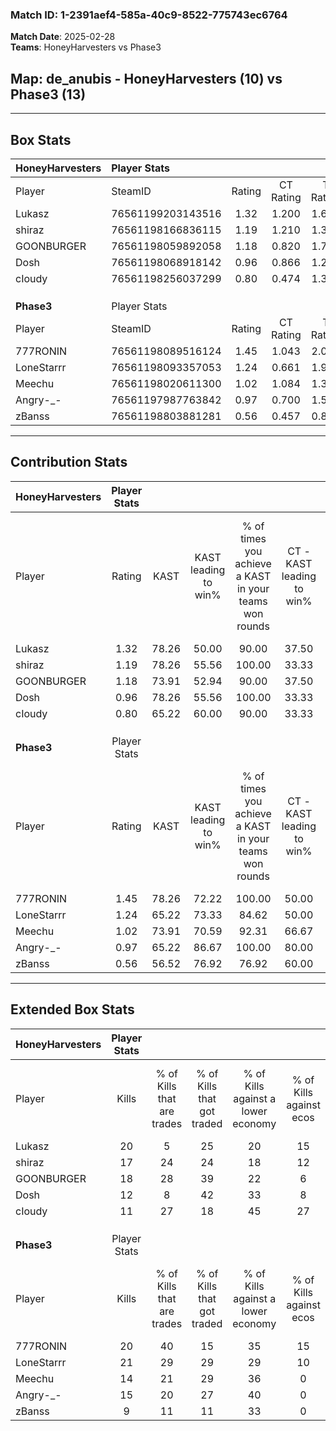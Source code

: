 ### Match ID: 1-2391aef4-585a-40c9-8522-775743ec6764  
**Match Date**: 2025-02-28  
**Teams**: HoneyHarvesters vs Phase3  

## **Map**: de_anubis - HoneyHarvesters (10) vs Phase3 (13)  
---  

## Box Stats  

| **HoneyHarvesters** | Player Stats      |        |           |          |       |      |       |         |        |      |     |
| :- | :- | :-: | :-: | :-: | :-: | :-: | :-: | :-: | :-: | :-: | :-: |
| Player              | SteamID           | Rating | CT Rating | T Rating | KAST  | ADR  | Kills | Assists | Deaths | K/D  | HS% |
| Lukasz              | 76561199203143516 |  1.32  |   1.200   |  1.672   | 78.26 | 93.4 |  20   |    8    |   17   | 1.18 | 70  |
| shiraz              | 76561198166836115 |  1.19  |   1.210   |  1.310   | 78.26 | 68.4 |  17   |    5    |   14   | 1.21 | 47  |
| GOONBURGER          | 76561198059892058 |  1.18  |   0.820   |  1.731   | 73.91 | 81.5 |  18   |    3    |   16   | 1.13 | 61  |
| Dosh                | 76561198068918142 |  0.96  |   0.866   |  1.252   | 78.26 | 75.5 |  12   |    6    |   17   | 0.71 | 50  |
| cIoudy              | 76561198256037299 |  0.80  |   0.474   |  1.306   | 65.22 | 62.7 |  11   |    5    |   16   | 0.69 | 54  |
|                     |                   |        |           |          |       |      |       |         |        |      |     |
|                     |                   |        |           |          |       |      |       |         |        |      |     |
|                     |                   |        |           |          |       |      |       |         |        |      |     |
| **Phase3**          | Player Stats      |        |           |          |       |      |       |         |        |      |     |
| Player              | SteamID           | Rating | CT Rating | T Rating | KAST  | ADR  | Kills | Assists | Deaths | K/D  | HS% |
| 777RONIN            | 76561198089516124 |  1.45  |   1.043   |  2.007   | 78.26 | 98.6 |  20   |    7    |   12   | 1.67 | 65  |
| LoneStarrr          | 76561198093357053 |  1.24  |   0.661   |  1.903   | 65.22 | 90.3 |  21   |    4    |   17   | 1.24 | 57  |
| Meechu              | 76561198020611300 |  1.02  |   1.084   |  1.337   | 73.91 | 71.7 |  14   |    3    |   15   | 0.93 | 64  |
| Angry-_-            | 76561197987763842 |  0.97  |   0.700   |  1.590   | 65.22 | 75.0 |  15   |    6    |   17   | 0.88 | 33  |
| zBanss              | 76561198803881281 |  0.56  |   0.457   |  0.842   | 56.52 | 39.3 |   9   |    8    |   18   | 0.50 | 11  |
---  

## Contribution Stats  

| **HoneyHarvesters** | Player Stats |       |                      |                                                        |                           |                                                             |                          |                                                            |
| :- | :-: | :-: | :-: | :-: | :-: | :-: | :-: | :-: |
| Player              |    Rating    | KAST  | KAST leading to win% | % of times you achieve a KAST in your teams won rounds | CT - KAST leading to win% | CT - % of times you achieve a KAST in your teams won rounds | T - KAST leading to win% | T - % of times you achieve a KAST in your teams won rounds |
| Lukasz              |     1.32     | 78.26 |        50.00         |                         90.00                          |           37.50           |                           100.00                            |          60.00           |                           85.71                            |
| shiraz              |     1.19     | 78.26 |        55.56         |                         100.00                         |           33.33           |                           100.00                            |          77.78           |                           100.00                           |
| GOONBURGER          |     1.18     | 73.91 |        52.94         |                         90.00                          |           37.50           |                           100.00                            |          66.67           |                           85.71                            |
| Dosh                |     0.96     | 78.26 |        55.56         |                         100.00                         |           33.33           |                           100.00                            |          77.78           |                           100.00                           |
| cIoudy              |     0.80     | 65.22 |        60.00         |                         90.00                          |           33.33           |                            66.67                            |          77.78           |                           100.00                           |
|                     |              |       |                      |                                                        |                           |                                                             |                          |                                                            |
|                     |              |       |                      |                                                        |                           |                                                             |                          |                                                            |
|                     |              |       |                      |                                                        |                           |                                                             |                          |                                                            |
| **Phase3**          | Player Stats |       |                      |                                                        |                           |                                                             |                          |                                                            |
| Player              |    Rating    | KAST  | KAST leading to win% | % of times you achieve a KAST in your teams won rounds | CT - KAST leading to win% | CT - % of times you achieve a KAST in your teams won rounds | T - KAST leading to win% | T - % of times you achieve a KAST in your teams won rounds |
| 777RONIN            |     1.45     | 78.26 |        72.22         |                         100.00                         |           50.00           |                           100.00                            |          90.00           |                           100.00                           |
| LoneStarrr          |     1.24     | 65.22 |        73.33         |                         84.62                          |           50.00           |                            50.00                            |          81.82           |                           100.00                           |
| Meechu              |     1.02     | 73.91 |        70.59         |                         92.31                          |           66.67           |                           100.00                            |          72.73           |                           88.89                            |
| Angry-_-            |     0.97     | 65.22 |        86.67         |                         100.00                         |           80.00           |                           100.00                            |          90.00           |                           100.00                           |
| zBanss              |     0.56     | 56.52 |        76.92         |                         76.92                          |           60.00           |                            75.00                            |          87.50           |                           77.78                            |
---  

## Extended Box Stats  

| **HoneyHarvesters** | Player Stats |                            |                            |                                    |                         |                              |                                 |        |                             |                                     |                          |                               |                            |
| :- | :-: | :-: | :-: | :-: | :-: | :-: | :-: | :-: | :-: | :-: | :-: | :-: | :-: |
| Player              |    Kills     | % of Kills that are trades | % of Kills that got traded | % of Kills against a lower economy | % of Kills against ecos | % of Kills that are flawless | % of Kills that are close duels | Deaths | % of Deaths that get traded | % of Deaths against a lower economy | % of Deaths against ecos | % of Deaths that are flawless | % of Deaths that are close |
| Lukasz              |      20      |             5              |             25             |                 20                 |           15            |              85              |                0                |   17   |             24              |                  0                  |            0             |              59               |             18             |
| shiraz              |      17      |             24             |             24             |                 18                 |           12            |              65              |                0                |   14   |             21              |                  7                  |            0             |              79               |             0              |
| GOONBURGER          |      18      |             28             |             39             |                 22                 |            6            |              44              |               11                |   16   |             19              |                  0                  |            0             |              69               |             6              |
| Dosh                |      12      |             8              |             42             |                 33                 |            8            |              58              |               17                |   17   |             24              |                  6                  |            0             |              65               |             12             |
| cIoudy              |      11      |             27             |             18             |                 45                 |           27            |              55              |                9                |   16   |             19              |                  0                  |            0             |              50               |             0              |
|                     |              |                            |                            |                                    |                         |                              |                                 |        |                             |                                     |                          |                               |                            |
|                     |              |                            |                            |                                    |                         |                              |                                 |        |                             |                                     |                          |                               |                            |
|                     |              |                            |                            |                                    |                         |                              |                                 |        |                             |                                     |                          |                               |                            |
| **Phase3**          | Player Stats |                            |                            |                                    |                         |                              |                                 |        |                             |                                     |                          |                               |                            |
| Player              |    Kills     | % of Kills that are trades | % of Kills that got traded | % of Kills against a lower economy | % of Kills against ecos | % of Kills that are flawless | % of Kills that are close duels | Deaths | % of Deaths that get traded | % of Deaths against a lower economy | % of Deaths against ecos | % of Deaths that are flawless | % of Deaths that are close |
| 777RONIN            |      20      |             40             |             15             |                 35                 |           15            |              80              |                0                |   12   |             33              |                  8                  |            0             |              42               |             8              |
| LoneStarrr          |      21      |             29             |             29             |                 29                 |           10            |              43              |               14                |   17   |             18              |                 12                  |            0             |              59               |             6              |
| Meechu              |      14      |             21             |             29             |                 36                 |            0            |              79              |                7                |   15   |             33              |                 13                  |            0             |              73               |             13             |
| Angry-_-            |      15      |             20             |             27             |                 40                 |            0            |              53              |                7                |   17   |             47              |                 18                  |            6             |              59               |             6              |
| zBanss              |      9       |             11             |             11             |                 33                 |            0            |              89              |               11                |   18   |             22              |                 17                  |            0             |              78               |             0              |
